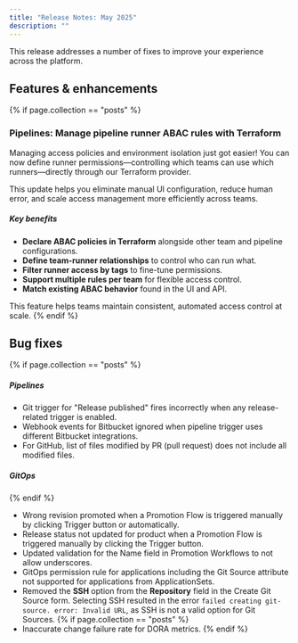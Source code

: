 ```yaml
---
title: "Release Notes: May 2025"
description: ""
---
```


This release addresses a number of fixes to improve your experience across the platform.

## Features & enhancements

{% if page.collection == "posts" %}
### Pipelines: Manage pipeline runner ABAC rules with Terraform

Managing access policies and environment isolation just got easier! You can now define runner permissions—controlling which teams can use which runners—directly through our Terraform provider.

This update helps you eliminate manual UI configuration, reduce human error, and scale access management more efficiently across teams.

##### Key benefits

* **Declare ABAC policies in Terraform** alongside other team and pipeline configurations.
* **Define team-runner relationships** to control who can run what.
* **Filter runner access by tags** to fine-tune permissions.
* **Support multiple rules per team** for flexible access control.
* **Match existing ABAC behavior** found in the UI and API.

This feature helps teams maintain consistent, automated access control at scale.
{% endif %}

## Bug fixes
{% if page.collection == "posts" %}
##### Pipelines

* Git trigger for "Release published" fires incorrectly when any release-related trigger is enabled. 
* Webhook events for Bitbucket ignored when pipeline trigger uses different Bitbucket integrations. 
* For GitHub, list of files modified by PR (pull request) does not include all modified files. 

##### GitOps
{% endif %}
* Wrong revision promoted when a Promotion Flow is triggered manually by clicking Trigger button or automatically. 
* Release status not updated for product when a Promotion Flow is triggered manually by clicking the Trigger button. <!--- runtime version with fix to be released -->
* Updated validation for the Name field in Promotion Workflows to not allow underscores.
* GitOps permission rule for applications including the Git Source attribute not supported for applications from ApplicationSets.<!--- runtime version with fix to be released  -->
* Removed the **SSH** option from the **Repository** field in the Create Git Source form. Selecting SSH resulted in the error `failed creating git-source. error: Invalid URL`, as SSH is not a valid option for Git Sources. 
{% if page.collection == "posts" %}
* Inaccurate change failure rate for DORA metrics. 
{% endif %}

